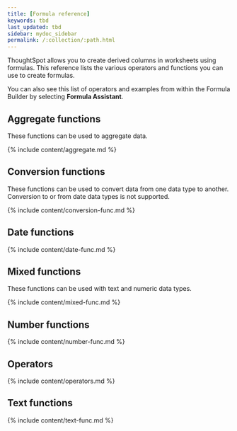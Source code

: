 ```yaml
---
title: [Formula reference]
keywords: tbd
last_updated: tbd
sidebar: mydoc_sidebar
permalink: /:collection/:path.html
---
```

ThoughtSpot allows you to create derived columns in worksheets using formulas. This reference lists the various operators and functions you can use to create formulas.

You can also see this list of operators and examples from within the Formula Builder by selecting **Formula Assistant**.

## Aggregate functions

These functions can be used to aggregate data.

{% include content/aggregate.md %}

## Conversion functions

These functions can be used to convert data from one data type to another. Conversion to or from date data types is not supported.

{% include content/conversion-func.md %}

## Date functions

{% include content/date-func.md %}

## Mixed functions

These functions can be used with text and numeric data types.

{% include content/mixed-func.md %}


## Number functions

{% include content/number-func.md %}

## Operators

{% include content/operators.md %}

## Text functions

{% include content/text-func.md %}
